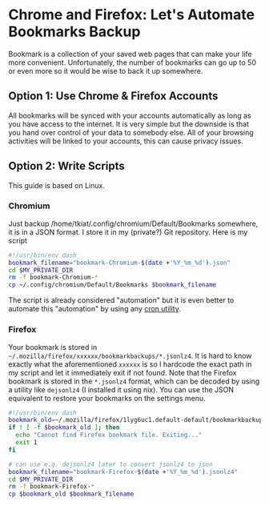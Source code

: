 # Chrome and Firefox: Let's Automate Bookmarks Backup

Bookmark is a collection of your saved web pages that can make your life more convenient. Unfortunately, the number of bookmarks can go up to 50 or even more so it would be wise to back it up somewhere.

## Option 1: Use Chrome & Firefox Accounts

All bookmarks will be synced with your accounts automatically as long as you have access to the internet. It is very simple but the downside is that you hand over control of your data to somebody else. All of your browsing activities will be linked to your accounts, this can cause privacy issues.

## Option 2: Write Scripts

This guide is based on Linux.

### Chromium

Just backup /home/tkiat/.config/chromium/Default/Bookmarks somewhere, it is in a JSON format. I store it in my (private?) Git repository. Here is my script

```sh
#!/usr/bin/env dash
bookmark_filename="bookmark-Chromium-$(date +'%Y_%m_%d').json"
cd $MY_PRIVATE_DIR
rm -f bookmark-Chromium-*
cp ~/.config/chromium/Default/Bookmarks $bookmark_filename
```

The script is already considered "automation" but it is even better to automate this "automation" by using any [cron utility](https://en.wikipedia.org/wiki/Cron).

### Firefox

Your bookmark is stored in `~/.mozilla/firefox/xxxxxx/bookmarkbackups/*.jsonlz4`. It is hard to know exactly what the aforementioned `xxxxxx` is so I hardcode the exact path in my script and let it immediately exit if not found. Note that the Firefox bookmark is stored in the `*.jsonlz4` format, which can be decoded by using a utility like `dejsonlz4` (I installed it using nix). You can use the JSON equivalent to restore your bookmarks on the settings menu.

```sh
#!/usr/bin/env dash
bookmark_old=~/.mozilla/firefox/1lyg6uc1.default-default/bookmarkbackups/*.jsonlz4
if ! [ -f $bookmark_old ]; then
  echo "Cannot find Firefox bookmark file. Exiting..."
  exit 1
fi

# can use e.g. dejsonlz4 later to convert jsonlz4 to json
bookmark_filename="bookmark-Firefox-$(date +'%Y_%m_%d').jsonlz4"
cd $MY_PRIVATE_DIR
rm -f bookmark-Firefox-*
cp $bookmark_old $bookmark_filename
```
